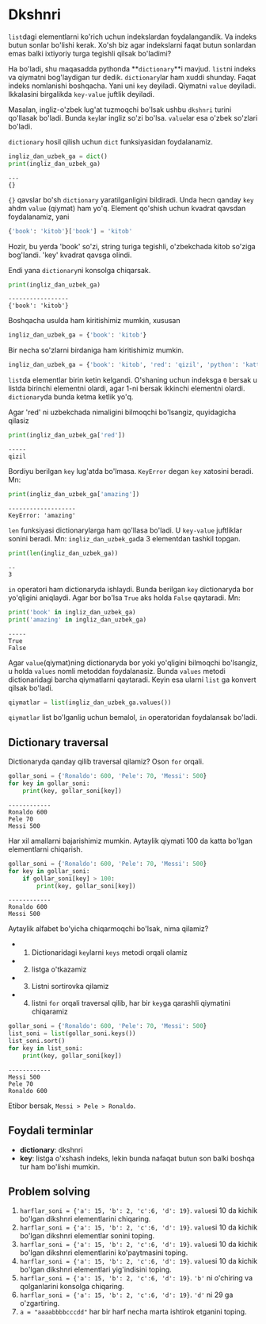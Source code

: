 # Dkshnri 

`list`dagi elementlarni ko'rich uchun indekslardan foydalangandik. Va indeks butun sonlar bo'lishi 
kerak. Xo'sh biz agar indekslarni faqat butun sonlardan emas balki ixtiyoriy turga tegishli qilsak
bo'ladimi?

Ha bo'ladi, shu maqasadda pythonda **`dictionary`**i mavjud. `list`ni indeks va qiymatni bog'laydigan 
tur dedik. `dictionary`lar ham xuddi shunday. Faqat indeks nomlanishi boshqacha. Yani uni `key`
deyiladi. Qiymatni `value` deyiladi. Ikkalasini birgalikda `key-value` juftlik deyiladi.

Masalan, ingliz-o'zbek lug'at tuzmoqchi bo'lsak ushbu `dkshnri` turini qo'llasak bo'ladi.
Bunda `key`lar ingliz so'zi bo'lsa. `value`lar esa o'zbek so'zlari bo'ladi.

`dictionary` hosil qilish uchun `dict` funksiyasidan foydalanamiz. 


```python
ingliz_dan_uzbek_ga = dict()
print(ingliz_dan_uzbek_ga)
```

```commandline
---
{}
```

`{}` qavslar bo'sh `dictionary` yaratilganligini bildiradi. Unda hecn qanday `key` ahdm `value` (qiymat)
ham yo'q. Element qo'shish uchun kvadrat qavsdan foydalanamiz, yani

```python
{'book': 'kitob'}['book'] = 'kitob'
```

Hozir, bu yerda 'book' so'zi, string turiga tegishli, o'zbekchada kitob so'ziga bog'landi. 
'key' kvadrat qavsga olindi.

Endi yana `dictionary`ni konsolga chiqarsak.

```python
print(ingliz_dan_uzbek_ga)
```

```commandline
-----------------
{'book': 'kitob'}
```

Boshqacha usulda ham kiritishimiz mumkin, xususan

```python
ingliz_dan_uzbek_ga = {'book': 'kitob'}
```

Bir necha so'zlarni birdaniga ham kiritishimiz mumkin.

```python
ingliz_dan_uzbek_ga = {'book': 'kitob', 'red': 'qizil', 'python': 'katta ilon'}
```

`list`da elementlar birin ketin kelgandi. O'shaning uchun indeksga `0` bersak u listda birinchi 
elementni olardi, agar 1-ni bersak ikkinchi elementni olardi. `dictionary`da bunda ketma ketlik yo'q.

Agar 'red' ni uzbekchada nimaligini bilmoqchi bo'lsangiz, quyidagicha qilasiz

```python
print(ingliz_dan_uzbek_ga['red'])
```

```commandline
-----
qizil
```

Bordiyu berilgan `key` lug'atda bo'lmasa. `KeyError` degan  `key` xatosini beradi. Mn:

```python
print(ingliz_dan_uzbek_ga['amazing'])
```

```commandline
-------------------
KeyError: 'amazing'
```

`len` funksiyasi dictionarylarga ham qo'llasa bo'ladi. U `key-value` juftliklar sonini beradi.
Mn: `ingliz_dan_uzbek_ga`da 3 elementdan tashkil topgan.

```python
print(len(ingliz_dan_uzbek_ga))
```

```commandline
--
3
```

`in` operatori ham dictionaryda ishlaydi. Bunda berilgan `key` dictionaryda bor yo'qligini aniqlaydi.
Agar bor bo'lsa `True` aks holda `False` qaytaradi. Mn:

```python
print('book' in ingliz_dan_uzbek_ga)
print('amazing' in ingliz_dan_uzbek_ga)
```
```commandline
-----
True
False
```

Agar `value`(qiymat)ning dictionaryda bor yoki yo'qligini bilmoqchi bo'lsangiz, u holda `values` nomli
metoddan foydalanasiz. Bunda `values` metodi dictionaridagi barcha qiymatlarni qaytaradi. Keyin esa 
ularni `list` ga konvert qilsak bo'ladi.

```python
qiymatlar = list(ingliz_dan_uzbek_ga.values())
```

`qiymatlar` list bo'lganlig uchun bemalol, `in` operatoridan foydalansak bo'ladi.


## Dictionary traversal 

Dictionaryda qanday qilib traversal qilamiz? Oson `for` orqali. 

```python
gollar_soni = {'Ronaldo': 600, 'Pele': 70, 'Messi': 500}
for key in gollar_soni:
    print(key, gollar_soni[key])
```

```commandline
------------
Ronaldo 600
Pele 70
Messi 500
```

Har xil amallarni bajarishimiz mumkin. Aytaylik qiymati 100 da katta bo'lgan elementlarni chiqarish.

```python
gollar_soni = {'Ronaldo': 600, 'Pele': 70, 'Messi': 500}
for key in gollar_soni:
    if gollar_soni[key] > 100:
        print(key, gollar_soni[key])
```

```commandline
------------
Ronaldo 600
Messi 500
```

Aytaylik alfabet bo'yicha chiqarmoqchi bo'lsak, nima qilamiz?

- 1. Dictionaridagi `key`larni `keys` metodi orqali olamiz
- 2. listga o'tkazamiz
- 3. Listni sortirovka qilamiz
- 4. listni `for` orqali traversal qilib, har bir `key`ga qarashli qiymatini chiqaramiz

```python
gollar_soni = {'Ronaldo': 600, 'Pele': 70, 'Messi': 500}
list_soni = list(gollar_soni.keys())
list_soni.sort()
for key in list_soni:
    print(key, gollar_soni[key])
```

```commandline
------------
Messi 500
Pele 70
Ronaldo 600
```

Etibor bersak, `Messi > Pele > Ronaldo`.





## Foydali terminlar

- **dictionary**: dkshnri
- **key**: listga o'xshash indeks, lekin bunda nafaqat butun son balki boshqa tur ham bo'lishi mumkin.



## Problem solving

1. `harflar_soni = {'a': 15, 'b': 2, 'c':6, 'd': 19}`. `value`si 10 da kichik bo'lgan dikshnri
elementlarini chiqaring.
2. `harflar_soni = {'a': 15, 'b': 2, 'c':6, 'd': 19}`. `value`si 10 da kichik bo'lgan dikshnri
elementlar sonini toping. 
3. `harflar_soni = {'a': 15, 'b': 2, 'c':6, 'd': 19}`. `value`si 10 da kichik bo'lgan dikshnri
elementlarini ko'paytmasini toping.
4. `harflar_soni = {'a': 15, 'b': 2, 'c':6, 'd': 19}`. `value`si 10 da kichik bo'lgan dikshnri
elementlari yig'indisini toping.
5. `harflar_soni = {'a': 15, 'b': 2, 'c':6, 'd': 19}`.   `'b'` ni o'chiring va 
qolganlarini konsolga chiqaring.
6. `harflar_soni = {'a': 15, 'b': 2, 'c':6, 'd': 19}`.   `'d'` ni 29 ga o'zgartiring.
7. `a = "aaaabbbbcccdd"` har bir harf necha marta ishtirok etganini toping.
